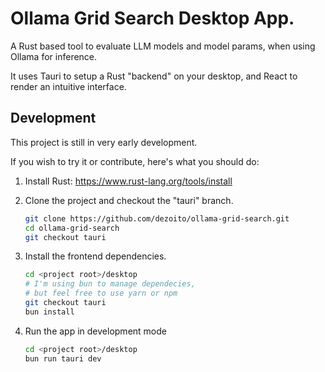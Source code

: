 # Ollama Grid Search Desktop App.

A Rust based tool to evaluate LLM models and model params, when using Ollama for inference.

It uses Tauri to setup a Rust "backend" on your desktop, and React to render an intuitive interface.

## Development

This project is still in very early development.

If you wish to try it or contribute, here's what you should do:

1. Install Rust:
   https://www.rust-lang.org/tools/install

2. Clone the project and checkout the "tauri" branch.

   ```sh
   git clone https://github.com/dezoito/ollama-grid-search.git
   cd ollama-grid-search
   git checkout tauri

   ```

3. Install the frontend dependencies.

   ```sh
   cd <project root>/desktop
   # I'm using bun to manage dependecies,
   # but feel free to use yarn or npm
   git checkout tauri
   bun install
   ```

4. Run the app in development mode
   ```sh
   cd <project root>/desktop
   bun run tauri dev
   ```
